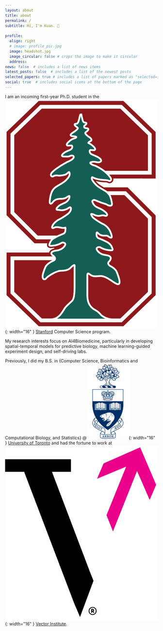 ```yaml
---
layout: about
title: about
permalink: /
subtitle: Hi, I'm Kuan. 👋

profile:
  align: right
  # image: profile_pic.jpg
  image: headshot.jpg
  image_circular: false # crops the image to make it circular
  address: 
news: false  # includes a list of news items
latest_posts: false  # includes a list of the newest posts
selected_papers: true # includes a list of papers marked as "selected={true}"
social: true  # includes social icons at the bottom of the page
---
```


I am an incoming first-year Ph.D. student in the ![](/assets/img/logo/stanford_logo.png){: width="16" } [Stanford](https://www.stanford.edu/) Computer Science program.

My research interests focus on AI4Biomedicine, particularly in developing spatial-temporal models for predictive biology, machine learning-guided experiment design, and self-driving labs.

Previously, I did my B.S. in {Computer Science, Bioinformatics and Computational Biology, and Statistics} @ ![](/assets/img/logo/Utoronto_coa.svg.png){: width="16" } [University of Toronto](https://www.utoronto.ca/) and had the fortune to work at ![](/assets/img/logo/vector_logo.png){: width="16" } [Vector Institute](https://vectorinstitute.ai/). 